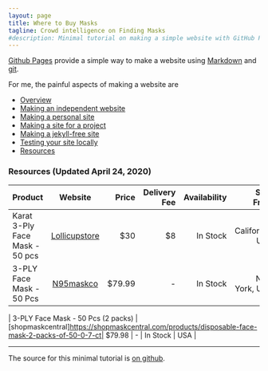 ```yaml
---
layout: page
title: Where to Buy Masks
tagline: Crowd intelligence on Finding Masks
#description: Minimal tutorial on making a simple website with GitHub Pages
---
```


[Github Pages](https://pages.github.com) provide a simple way to make a
website using
[Markdown](https://daringfireball.net/projects/markdown/) and
[git](https://git-scm.com).

For me, the painful aspects of making a website are

- [Overview](pages/overview.html)
- [Making an independent website](pages/independent_site.html)
- [Making a personal site](pages/user_site.html)
- [Making a site for a project](pages/project_site.html)
- [Making a jekyll-free site](pages/nojekyll.html)
- [Testing your site locally](pages/local_test.html)
- [Resources](pages/resources.html)


### Resources (Updated April 24, 2020)

| Product  |      Website     |  Price |  Delivery Fee | Availability | Ship From | 
|-------------------|:----------------------------------:|----------------:|----------------:| --------------:| -----------------:|
| Karat 3-Ply Face Mask - 50 pcs | [Lollicupstore](https://lollicupstore.com/karat-face-mask-with-elastic-ear-loop-50-pcs.html)  |    $30 | $8  | In Stock | California, USA |
| 3-PLY Face Mask - 50 Pcs | [N95maskco](https://n95maskco.com/collections/most-popular-products/products/3-ply-face-mask-50-pack) | $79.99 |  -  | In Stock | New York, USA |

| 3-PLY Face Mask - 50 Pcs (2 packs) | [shopmaskcentral]https://shopmaskcentral.com/products/disposable-face-mask-2-packs-of-50-0-7-ct| $79.98 |  -  | In Stock |  USA |


---

The source for this minimal tutorial is [on github](https://github.com/kbroman/simple_site).
